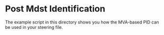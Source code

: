# Post Mdst Identification

The example script in this directory shows you how the MVA-based PID can be
used in your steering file.
